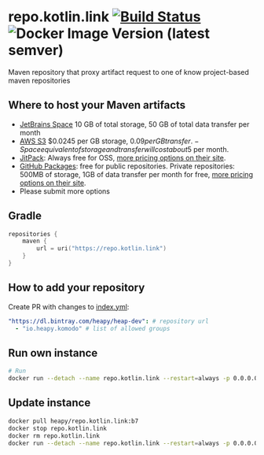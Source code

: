 # repo.kotlin.link [![Build Status](https://travis-ci.com/Heapy/repo.kotlin.link.svg?branch=main)](https://travis-ci.com/Heapy/repo.kotlin.link) ![Docker Image Version (latest semver)](https://img.shields.io/docker/v/heapy/repo.kotlin.link?sort=semver)
Maven repository that proxy artifact request to one of know project-based maven repositories

## Where to host your Maven artifacts

- [JetBrains Space](https://www.jetbrains.com/help/space/create-a-maven-repository.html) 10 GB of total storage, 50 GB of total data transfer per month
- [AWS S3](https://ruslan.ibragimov.by/2021/02/04/publish-maven-artifact-to-s3/) $0.0245 per GB storage, $0.09 per GB transfer. - Space equivalent of storage and transfer will cost about 5$ per month.
- [JitPack](https://jitpack.io): Always free for OSS, [more pricing options on their site](https://jitpack.io/private#subscribe).
- [GitHub Packages](https://docs.github.com/en/packages): free for public repositories. Private repositories: 500MB of storage, 1GB of data transfer per month for free, [more pricing options on their site](https://github.com/features/packages#pricing).
- Please submit more options

## Gradle

```kotlin
repositories {
    maven {
        url = uri("https://repo.kotlin.link")
    }
}
```

## How to add your repository

Create PR with changes to [index.yml](https://github.com/Heapy/repo.kotlin.link/blob/main/src/main/resources/index.yml):
```yaml
"https://dl.bintray.com/heapy/heap-dev": # repository url
  - "io.heapy.komodo" # list of allowed groups
```

## Run own instance

```bash
# Run
docker run --detach --name repo.kotlin.link --restart=always -p 0.0.0.0:8092:8080 heapy/repo.kotlin.link:b7
```

## Update instance

```bash
docker pull heapy/repo.kotlin.link:b7
docker stop repo.kotlin.link
docker rm repo.kotlin.link
docker run --detach --name repo.kotlin.link --restart=always -p 0.0.0.0:8092:8080 heapy/repo.kotlin.link:b7
```
